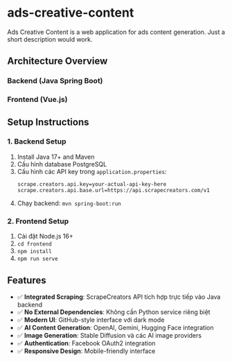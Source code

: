 # ads-creative-content
Ads Creative Content is a web application for ads content generation. Just a short description would work. 

## Architecture Overview

### Backend (Java Spring Boot)

### Frontend (Vue.js)

## Setup Instructions

### 1. Backend Setup
1. Install Java 17+ and Maven
2. Cấu hình database PostgreSQL
3. Cấu hình các API key trong `application.properties`:
   ```properties
   scrape.creators.api.key=your-actual-api-key-here
   scrape.creators.api.base.url=https://api.scrapecreators.com/v1
   ```
4. Chạy backend: `mvn spring-boot:run`

### 2. Frontend Setup
1. Cài đặt Node.js 16+
2. `cd frontend`
3. `npm install`
4. `npm run serve`

## Features

- ✅ **Integrated Scraping**: ScrapeCreators API tích hợp trực tiếp vào Java backend
- ✅ **No External Dependencies**: Không cần Python service riêng biệt
- ✅ **Modern UI**: GitHub-style interface với dark mode
- ✅ **AI Content Generation**: OpenAI, Gemini, Hugging Face integration
- ✅ **Image Generation**: Stable Diffusion và các AI image providers
- ✅ **Authentication**: Facebook OAuth2 integration
- ✅ **Responsive Design**: Mobile-friendly interface 
